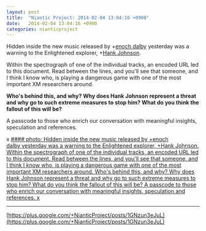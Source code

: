 ```yaml
---
layout: post
title:  "Niantic Project: 2014-02-04 13:04:16 +0900"
date:   2014-02-04 13:04:16 +0900
categories: nianticproject
---
```

Hidden inside the new music released by +[enoch dalby](https://plus.google.com/114348053832535597563 "") yesterday was a warning to the Enlightened explorer, +[Hank Johnson](https://plus.google.com/117792105926525258257 "").

Within the spectrograph of one of the individual tracks, an encoded URL led to this document. Read between the lines, and you'll see that someone, and I think I know who, is playing a dangerous game with one of the most important XM researchers around.

**Who's behind this, and why? Why does Hank Johnson represent a threat and why go to such extreme measures to stop him? What do you think the fallout of this will be?**

A passcode to those who enrich our conversation with meaningful insights, speculation and references.

x
[#### photo: Hidden inside the new music released by +enoch dalby yesterday was a warning to the Enlightened explorer, +Hank Johnson.
Within the spectrograph of one of the individual tracks, an encoded URL led to this document. Read between the lines, and you'll see that someone, and I think I know who, is playing a dangerous game with one of the most important XM researchers around.
Who's behind this, and why? Why does Hank Johnson represent a threat and why go to such extreme measures to stop him? What do you think the fallout of this will be?
A passcode to those who enrich our conversation with meaningful insights, speculation and references.
x](https://lh6.googleusercontent.com/-06Eibo4pCS0/UvBmmSqcb-I/AAAAAAAAWEY/C6Npb7XdKkg/w1433-h712/changeofaddress.png "")
- - -
[https://plus.google.com/+NianticProject/posts/1GNzun3eJuL](https://plus.google.com/+NianticProject/posts/1GNzun3eJuL)
